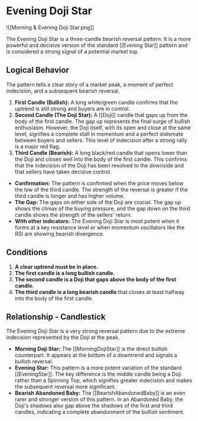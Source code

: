 # Evening Doji Star

![[Morning & Evening Doji Star.png]]

The Evening Doji Star is a three-candle bearish reversal pattern. It is a more powerful and decisive version of the standard [[Evening Star]] pattern and is considered a strong signal of a potential market top.

## Logical Behavior

The pattern tells a clear story of a market peak, a moment of perfect indecision, and a subsequent bearish reversal.

1.  **First Candle (Bullish):** A long white/green candle confirms that the uptrend is still strong and buyers are in control.
2.  **Second Candle (The Doji Star):** A [[Doji]] candle that gaps up from the body of the first candle. The gap up represents the final surge of bullish enthusiasm. However, the Doji itself, with its open and close at the same level, signifies a complete stall in momentum and a perfect stalemate between buyers and sellers. This level of indecision after a strong rally is a major red flag.
3.  **Third Candle (Bearish):** A long black/red candle that opens lower than the Doji and closes well into the body of the first candle. This confirms that the indecision of the Doji has been resolved to the downside and that sellers have taken decisive control.

- **Confirmation:** The pattern is confirmed when the price moves below the low of the third candle. The strength of the reversal is greater if the third candle is longer and has higher volume.
- **The Gap:** The gaps on either side of the Doji are crucial. The gap up shows the climax of the buying pressure, and the gap down on the third candle shows the strength of the sellers' return.
- **With other indicators:** The Evening Doji Star is most potent when it forms at a key resistance level or when momentum oscillators like the RSI are showing bearish divergence.

## Conditions

1.  **A clear uptrend must be in place.**
2.  **The first candle is a long bullish candle.**
3.  **The second candle is a Doji that gaps above the body of the first candle.**
4.  **The third candle is a long bearish candle** that closes at least halfway into the body of the first candle.

## Relationship - Candlestick

The Evening Doji Star is a very strong reversal pattern due to the extreme indecision represented by the Doji at the peak.

- **Morning Doji Star:** The [[MorningDojiStar]] is the direct bullish counterpart. It appears at the bottom of a downtrend and signals a bullish reversal.
- **Evening Star:** This pattern is a more potent variation of the standard [[EveningStar]]. The key difference is the middle candle being a Doji rather than a Spinning Top, which signifies greater indecision and makes the subsequent reversal more significant.
- **Bearish Abandoned Baby:** The [[BearishAbandonedBaby]] is an even rarer and stronger version of this pattern. In an Abandoned Baby, the Doji's shadows also gap above the shadows of the first and third candles, indicating a complete abandonment of the bullish sentiment.
